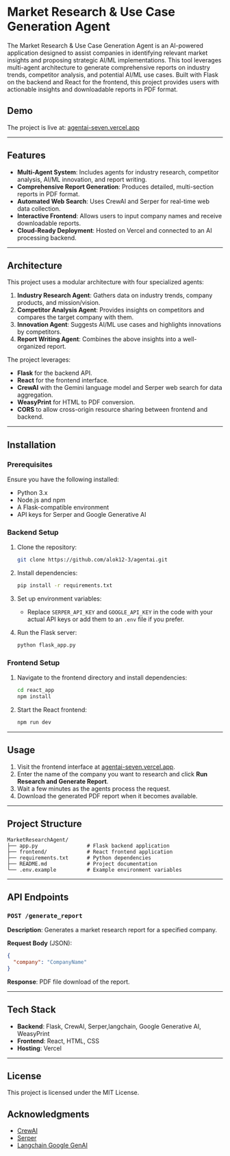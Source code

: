 # Market Research & Use Case Generation Agent

The Market Research & Use Case Generation Agent is an AI-powered application designed to assist companies in identifying relevant market insights and proposing strategic AI/ML implementations. This tool leverages multi-agent architecture to generate comprehensive reports on industry trends, competitor analysis, and potential AI/ML use cases. Built with Flask on the backend and React for the frontend, this project provides users with actionable insights and downloadable reports in PDF format.

## Demo

The project is live at: [agentai-seven.vercel.app](https://agentai-seven.vercel.app)

---

## Features

- **Multi-Agent System**: Includes agents for industry research, competitor analysis, AI/ML innovation, and report writing.
- **Comprehensive Report Generation**: Produces detailed, multi-section reports in PDF format.
- **Automated Web Search**: Uses CrewAI and Serper for real-time web data collection.
- **Interactive Frontend**: Allows users to input company names and receive downloadable reports.
- **Cloud-Ready Deployment**: Hosted on Vercel and connected to an AI processing backend.

---

## Architecture

This project uses a modular architecture with four specialized agents:
1. **Industry Research Agent**: Gathers data on industry trends, company products, and mission/vision.
2. **Competitor Analysis Agent**: Provides insights on competitors and compares the target company with them.
3. **Innovation Agent**: Suggests AI/ML use cases and highlights innovations by competitors.
4. **Report Writing Agent**: Combines the above insights into a well-organized report.

The project leverages:
- **Flask** for the backend API.
- **React** for the frontend interface.
- **CrewAI** with the Gemini language model and Serper web search for data aggregation.
- **WeasyPrint** for HTML to PDF conversion.
- **CORS** to allow cross-origin resource sharing between frontend and backend.

---

## Installation

### Prerequisites

Ensure you have the following installed:
- Python 3.x
- Node.js and npm
- A Flask-compatible environment
- API keys for Serper and Google Generative AI

### Backend Setup

1. Clone the repository:
   ```bash
   git clone https://github.com/alok12-3/agentai.git
   ```

2. Install dependencies:
   ```bash
   pip install -r requirements.txt
   ```

3. Set up environment variables:
   - Replace `SERPER_API_KEY` and `GOOGLE_API_KEY` in the code with your actual API keys or add them to an `.env` file if you prefer.

4. Run the Flask server:
   ```bash
   python flask_app.py
   ```

### Frontend Setup

1. Navigate to the frontend directory and install dependencies:
   ```bash
   cd react_app
   npm install
   ```

2. Start the React frontend:
   ```bash
   npm run dev
   ```

---

## Usage

1. Visit the frontend interface at [agentai-seven.vercel.app](https://agentai-seven.vercel.app).
2. Enter the name of the company you want to research and click **Run Research and Generate Report**.
3. Wait a few minutes as the agents process the request.
4. Download the generated PDF report when it becomes available.

---

## Project Structure

```
MarketResearchAgent/
├── app.py                # Flask backend application
├── frontend/             # React frontend application
├── requirements.txt      # Python dependencies
├── README.md             # Project documentation
└── .env.example          # Example environment variables
```

---

## API Endpoints

### `POST /generate_report`

**Description**: Generates a market research report for a specified company.

**Request Body** (JSON):
```json
{
  "company": "CompanyName"
}
```

**Response**: PDF file download of the report.

---

## Tech Stack

- **Backend**: Flask, CrewAI, Serper,langchain, Google Generative AI, WeasyPrint
- **Frontend**: React, HTML, CSS
- **Hosting**: Vercel

---

## License

This project is licensed under the MIT License.

## Acknowledgments

- [CrewAI](https://crewai.io)
- [Serper](https://serper.dev)
- [Langchain Google GenAI](https://langchain.readthedocs.io/en/latest/modules/models/llms/integrations/google.html)
```


